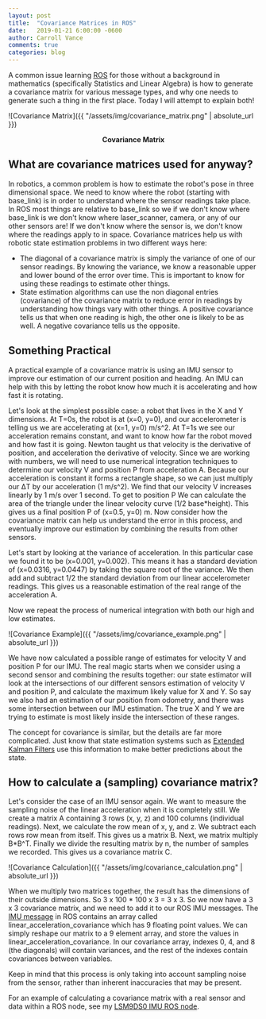 ```yaml
---
layout: post
title:  "Covariance Matrices in ROS"
date:   2019-01-21 6:00:00 -0600
author: Carroll Vance
comments: true
categories: blog
---
```


A common issue learning [ROS][ros] for those without a background in mathematics (specifically Statistics and Linear Algebra) is how to generate a covariance matrix for various message types, and why one needs to generate such a thing in the first place. Today I will attempt to explain both!

![Covariance Matrix]({{ "/assets/img/covariance_matrix.png" | absolute_url }})
<p align="center">
<b>Covariance Matrix</b><br>
</p>

## What are covariance matrices used for anyway?

In robotics, a common problem is how to estimate the robot's pose in three dimensional space. We need to know where the robot (starting with base_link) is in order to understand where the sensor readings take place. In ROS most things are relative to base_link so we if we don't know where base_link is we don't know where laser_scanner, camera, or any of our other sensors are! If we don't know where the sensor is, we don't know where the readings apply to in space. Covariance matrices help us with robotic state estimation problems in two different ways here:

- The diagonal of a covariance matrix is simply the variance of one of our sensor readings. By knowing the variance, we know a reasonable upper and lower bound of the error over time. This is important to know for using these readings to estimate other things.
- State estimation algorithms can use the non diagonal entries (covariance) of the covariance matrix to reduce error in readings by understanding how things vary with other things. A positive covariance tells us that when one reading is high, the other one is likely to be as well. A negative covariance tells us the opposite.

## Something Practical

A practical example of a covariance matrix is using an IMU sensor to improve our estimation of our current position and heading. An IMU can help with this by letting the robot know how much it is accelerating and how fast it is rotating. 

Let's look at the simplest possible case: a robot that lives in the X and Y dimensions. At T=0s, the robot is at (x=0, y=0), and our accelerometer is telling us we are accelerating at (x=1, y=0) m/s^2. At T=1s we see our acceleration remains constant, and want to know how far the robot moved and how fast it is going. Newton taught us that velocity is the derivative of position, and acceleration the derivative of velocity. Since we are working with numbers, we will need to use numerical integration techniques to determine our velocity V and position P from acceleration A. Because our acceleration is constant it forms a rectangle shape, so we can just multiply our ΔT by our acceleration (1 m/s^2). We find that our velocity V increases linearly by 1 m/s over 1 second. To get to position P We can calculate the area of the triangle under the linear velocity curve (1/2 base*height). This gives us a final position P of (x=0.5, y=0) m. Now consider how the covariance matrix can help us understand the error in this process, and eventually improve our estimation by combining the results from other sensors.

Let's start by looking at the variance of acceleration. In this particular case we found it to be (x=0.001, y=0.002). This means it has a standard deviation of (x=0.0316, y=0.0447) by taking the square root of the variance. We then add and subtract 1/2 the standard deviation from our linear accelerometer readings. This gives us a reasonable estimation of the real range of the acceleration A.

Now we repeat the process of numerical integration with both our high and low estimates.

![Covariance Example]({{ "/assets/img/covariance_example.png" | absolute_url }})

We have now calculated a possible range of estimates for velocity V and position P for our IMU. The real magic starts when we consider using a second sensor and combining the results together: our state estimator will look at the intersections of our different sensors estimation of velocity V and position P, and calculate the maximum likely value for X and Y. So say we also had an estimation of our position from odometry, and there was some intersection between our IMU estimation. The true X and Y we are trying to estimate is most likely inside the intersection of these ranges.

The concept for covariance is similar, but the details are far more complicated. Just know that state estimation systems such as [Extended Kalman Filters][ekf] use this information to make better predictions about the state.

## How to calculate a (sampling) covariance matrix?

Let's consider the case of an IMU sensor again. We want to measure the sampling noise of the linear acceleration when it is completely still. We create a matrix A containing 3 rows (x, y, z) and 100 columns (individual readings). Next, we calculate the row mean of x, y, and z. We subtract each rows row mean from itself. This gives us a matrix B. Next, we matrix multiply B*B^T. Finally we divide the resulting matrix by n, the number of samples we recorded. This gives us a covariance matrix C.

![Covariance Calculation]({{ "/assets/img/covariance_calculation.png" | absolute_url }})

When we multiply two matrices together, the result has the dimensions of their outside dimensions. So 3 x 100 * 100 x 3 = 3 x 3. So we now have a 3 x 3 covariance matrix, and we need to add it to our ROS IMU messages. The [IMU message][imu] in ROS contains an array called linear_acceleration_covariance which has 9 floating point values. We can simply reshape our matrix to a 9 element array, and store the values in linear_acceleration_covariance. In our covariance array, indexes 0, 4, and 8 (the diagonals) will contain variances, and the rest of the indexes contain covariances between variables.

Keep in mind that this process is only taking into account sampling noise from the sensor, rather than inherent inaccuracies that may be present.

For an example of calculating a covariance matrix with a real sensor and data within a ROS node, see my [LSM9DS0 IMU ROS node][example].


[imu]: http://docs.ros.org/api/sensor_msgs/html/msg/Imu.html
[ros]: http://www.ros.org
[example]: https://github.com/csvance/lsm9ds0/blob/master/src/lsm9ds0_node.py
[ekf]: https://en.wikipedia.org/wiki/Extended_Kalman_filter
